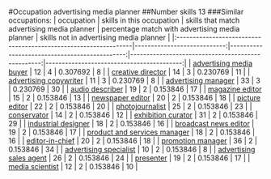 #Occupation advertising media planner
##Number skills 13
###Similar occupations:
| occupation                                                      |   skills in this occupation |   skills that match advertising media planner |   percentage match with advertising media planner |   skills not in advertising media planner |
|:----------------------------------------------------------------|----------------------------:|----------------------------------------------:|--------------------------------------------------:|------------------------------------------:|
| [advertising media buyer](advertising_media_buyer.md)           |                          12 |                                             4 |                                          0.307692 |                                         8 |
| [creative director](creative_director.md)                       |                          14 |                                             3 |                                          0.230769 |                                        11 |
| [advertising copywriter](advertising_copywriter.md)             |                          11 |                                             3 |                                          0.230769 |                                         8 |
| [advertising manager](advertising_manager.md)                   |                          33 |                                             3 |                                          0.230769 |                                        30 |
| [audio describer](audio_describer.md)                           |                          19 |                                             2 |                                          0.153846 |                                        17 |
| [magazine editor](magazine_editor.md)                           |                          15 |                                             2 |                                          0.153846 |                                        13 |
| [newspaper editor](newspaper_editor.md)                         |                          20 |                                             2 |                                          0.153846 |                                        18 |
| [picture editor](picture_editor.md)                             |                          22 |                                             2 |                                          0.153846 |                                        20 |
| [photojournalist](photojournalist.md)                           |                          25 |                                             2 |                                          0.153846 |                                        23 |
| [conservator](conservator.md)                                   |                          14 |                                             2 |                                          0.153846 |                                        12 |
| [exhibition curator](exhibition_curator.md)                     |                          31 |                                             2 |                                          0.153846 |                                        29 |
| [industrial designer](industrial_designer.md)                   |                          18 |                                             2 |                                          0.153846 |                                        16 |
| [broadcast news editor](broadcast_news_editor.md)               |                          19 |                                             2 |                                          0.153846 |                                        17 |
| [product and services manager](product_and_services_manager.md) |                          18 |                                             2 |                                          0.153846 |                                        16 |
| [editor-in-chief](editor-in-chief.md)                           |                          20 |                                             2 |                                          0.153846 |                                        18 |
| [promotion manager](promotion_manager.md)                       |                          36 |                                             2 |                                          0.153846 |                                        34 |
| [advertising specialist](advertising_specialist.md)             |                          10 |                                             2 |                                          0.153846 |                                         8 |
| [advertising sales agent](advertising_sales_agent.md)           |                          26 |                                             2 |                                          0.153846 |                                        24 |
| [presenter](presenter.md)                                       |                          19 |                                             2 |                                          0.153846 |                                        17 |
| [media scientist](media_scientist.md)                           |                          12 |                                             2 |                                          0.153846 |                                        10 |
